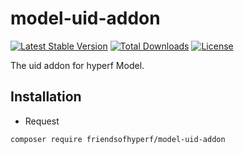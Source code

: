 # model-uid-addon

[![Latest Stable Version](https://img.shields.io/packagist/v/friendsofhyperf/model-uid-addon)](https://packagist.org/packages/friendsofhyperf/model-uid-addon)
[![Total Downloads](https://img.shields.io/packagist/dt/friendsofhyperf/model-uid-addon)](https://packagist.org/packages/friendsofhyperf/model-uid-addon)
[![License](https://img.shields.io/packagist/l/friendsofhyperf/model-uid-addon)](https://github.com/friendsofhyperf/model-uid-addon)

The uid addon for hyperf Model.

## Installation

- Request

```bash
composer require friendsofhyperf/model-uid-addon
```
